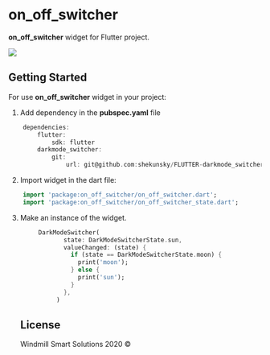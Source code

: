 # on_off_switcher

**on_off_switcher** widget for Flutter project.

![](darkmode_switcher.gif)

## Getting Started

For use **on_off_switcher** widget in your project:
1. Add dependency in the **pubspec.yaml** file
```dart
    dependencies:
        flutter:
            sdk: flutter
        darkmode_switcher:
            git:
                url: git@github.com:shekunsky/FLUTTER-darkmode_switcher.git
```

2. Import widget in the dart file:
```dart
    import 'package:on_off_switcher/on_off_switcher.dart';
    import 'package:on_off_switcher/on_off_switcher_state.dart';
```

3. Make an instance of the widget.

    ```dart
         DarkModeSwitcher(
                state: DarkModeSwitcherState.sun,
                valueChanged: (state) {
                  if (state == DarkModeSwitcherState.moon) {
                    print('moon');
                  } else {
                    print('sun');
                  }
                },
              )
    ```
    
    
    ## License

    Windmill Smart Solutions 2020 ©